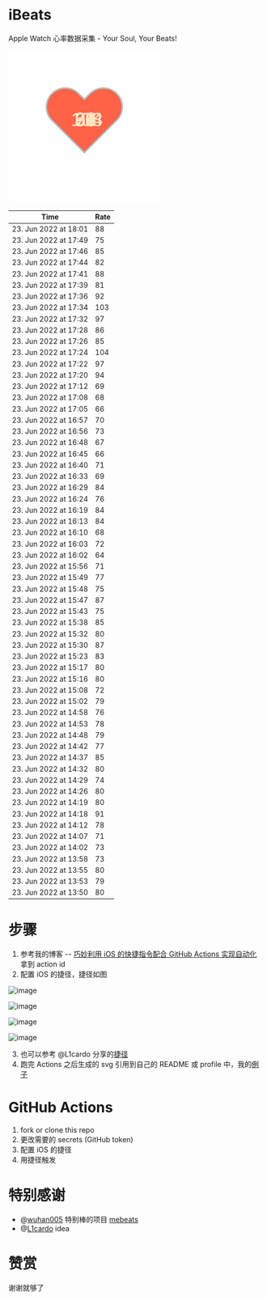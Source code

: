 # iBeats
Apple Watch 心率数据采集 - Your Soul, Your Beats!

![](./files/heart.svg)

<!--START_SECTION:my_heart_rate-->
| Time | Rate | 
 | ---- | ---- | 
| 23. Jun 2022 at 18:01 | 88 |
| 23. Jun 2022 at 17:49 | 75 |
| 23. Jun 2022 at 17:46 | 85 |
| 23. Jun 2022 at 17:44 | 82 |
| 23. Jun 2022 at 17:41 | 88 |
| 23. Jun 2022 at 17:39 | 81 |
| 23. Jun 2022 at 17:36 | 92 |
| 23. Jun 2022 at 17:34 | 103 |
| 23. Jun 2022 at 17:32 | 97 |
| 23. Jun 2022 at 17:28 | 86 |
| 23. Jun 2022 at 17:26 | 85 |
| 23. Jun 2022 at 17:24 | 104 |
| 23. Jun 2022 at 17:22 | 97 |
| 23. Jun 2022 at 17:20 | 94 |
| 23. Jun 2022 at 17:12 | 69 |
| 23. Jun 2022 at 17:08 | 68 |
| 23. Jun 2022 at 17:05 | 66 |
| 23. Jun 2022 at 16:57 | 70 |
| 23. Jun 2022 at 16:56 | 73 |
| 23. Jun 2022 at 16:48 | 67 |
| 23. Jun 2022 at 16:45 | 66 |
| 23. Jun 2022 at 16:40 | 71 |
| 23. Jun 2022 at 16:33 | 69 |
| 23. Jun 2022 at 16:29 | 84 |
| 23. Jun 2022 at 16:24 | 76 |
| 23. Jun 2022 at 16:19 | 84 |
| 23. Jun 2022 at 16:13 | 84 |
| 23. Jun 2022 at 16:10 | 68 |
| 23. Jun 2022 at 16:03 | 72 |
| 23. Jun 2022 at 16:02 | 64 |
| 23. Jun 2022 at 15:56 | 71 |
| 23. Jun 2022 at 15:49 | 77 |
| 23. Jun 2022 at 15:48 | 75 |
| 23. Jun 2022 at 15:47 | 87 |
| 23. Jun 2022 at 15:43 | 75 |
| 23. Jun 2022 at 15:38 | 85 |
| 23. Jun 2022 at 15:32 | 80 |
| 23. Jun 2022 at 15:30 | 87 |
| 23. Jun 2022 at 15:23 | 83 |
| 23. Jun 2022 at 15:17 | 80 |
| 23. Jun 2022 at 15:16 | 80 |
| 23. Jun 2022 at 15:08 | 72 |
| 23. Jun 2022 at 15:02 | 79 |
| 23. Jun 2022 at 14:58 | 76 |
| 23. Jun 2022 at 14:53 | 78 |
| 23. Jun 2022 at 14:48 | 79 |
| 23. Jun 2022 at 14:42 | 77 |
| 23. Jun 2022 at 14:37 | 85 |
| 23. Jun 2022 at 14:32 | 80 |
| 23. Jun 2022 at 14:29 | 74 |
| 23. Jun 2022 at 14:26 | 80 |
| 23. Jun 2022 at 14:19 | 80 |
| 23. Jun 2022 at 14:18 | 91 |
| 23. Jun 2022 at 14:12 | 78 |
| 23. Jun 2022 at 14:07 | 71 |
| 23. Jun 2022 at 14:02 | 73 |
| 23. Jun 2022 at 13:58 | 73 |
| 23. Jun 2022 at 13:55 | 80 |
| 23. Jun 2022 at 13:53 | 79 |
| 23. Jun 2022 at 13:50 | 80 |

<!--END_SECTION:my_heart_rate-->

# 步骤
1. 参考我的博客 -- [巧妙利用 iOS 的快捷指令配合 GitHub Actions 实现自动化](https://github.com/yihong0618/gitblog/issues/198) 拿到 action id
2. 配置 iOS 的捷径，捷径如图

![image](https://user-images.githubusercontent.com/15976103/122154218-0db0b480-ce97-11eb-93bb-5aec07c558dc.png)

![image](https://user-images.githubusercontent.com/15976103/122154236-186b4980-ce97-11eb-8e4b-70551a0391ae.png)

![image](https://user-images.githubusercontent.com/15976103/122154268-2d47dd00-ce97-11eb-902e-3acf292265a9.png)

![image](https://user-images.githubusercontent.com/15976103/122174055-fa144680-ceb4-11eb-9be2-3eb83cd516f7.png)

3. 也可以参考 @L1cardo 分享的[捷径](https://www.icloud.com/shortcuts/6ab6047b459c41ad822ad6b94b1c03d4)
4. 跑完 Actions 之后生成的 svg 引用到自己的 README 或 profile 中，我的[例子](https://github.com/yihong0618) 

# GitHub Actions

1. fork or clone this repo
2. 更改需要的 secrets (GitHub token)
3. 配置 iOS 的捷径
4. 用捷径触发

# 特别感谢
- @[wuhan005](https://github.com/wuhan005) 特别棒的项目 [mebeats](https://github.com/wuhan005/mebeats)
- @[L1cardo](https://github.com/L1cardo) idea

# 赞赏
谢谢就够了
